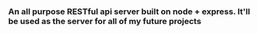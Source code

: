 ### An all purpose RESTful api server built on node + express. It'll be used as the server for all of my future projects 